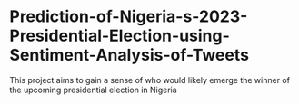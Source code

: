 # Prediction-of-Nigeria-s-2023-Presidential-Election-using-Sentiment-Analysis-of-Tweets
This project aims to gain a sense of who would likely emerge the winner of the upcoming presidential election in Nigeria
